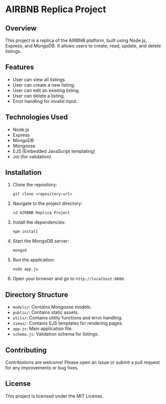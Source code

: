 # AIRBNB Replica Project

## Overview
This project is a replica of the AIRBNB platform, built using Node.js, Express, and MongoDB. It allows users to create, read, update, and delete listings.

## Features
- User can view all listings.
- User can create a new listing.
- User can edit an existing listing.
- User can delete a listing.
- Error handling for invalid input.

## Technologies Used
- Node.js
- Express
- MongoDB
- Mongoose
- EJS (Embedded JavaScript templating)
- Joi (for validation)

## Installation
1. Clone the repository:
   ```
   git clone <repository-url>
   ```
2. Navigate to the project directory:
   ```
   cd AIRBNB Replica Project
   ```
3. Install the dependencies:
   ```
   npm install
   ```
4. Start the MongoDB server:
   ```
   mongod
   ```
5. Run the application:
   ```
   node app.js
   ```
6. Open your browser and go to `http://localhost:8080`.

## Directory Structure
- `models/`: Contains Mongoose models.
- `public/`: Contains static assets.
- `utils/`: Contains utility functions and error handling.
- `views/`: Contains EJS templates for rendering pages.
- `app.js`: Main application file.
- `schema.js`: Validation schema for listings.

## Contributing
Contributions are welcome! Please open an issue or submit a pull request for any improvements or bug fixes.

## License
This project is licensed under the MIT License.